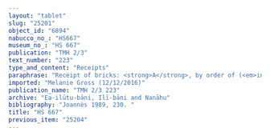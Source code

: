 ```yaml
---
layout: "tablet"
slug: "25201"
object_id: "6894"
nabucco_no_: "HS667"
museum_no_: "HS 667"
publication: "TMH 2/3"
text_number: "223"
type_and_content: "Receipts"
paraphrase: "Receipt of bricks: <strong>A</strong>, by order of (<em>ina na&scaron;parti</em>) <strong>C</strong>, receives 2,210 bricks from <strong>B</strong> in the presence (<em>ina u&scaron;uzzi</em>) of 1 witness and the scribe (not specified).<br /> &nbsp;<br /> <strong>A</strong> = Balāṭu; <strong>B</strong> = Zēr-Bābili; <strong>C</strong> = Ibnāya; Scribe = Arad-Bēl<br /> &nbsp;<br /> &nbsp;"
imported: "Melanie Gross (12/12/2016)"
publication_name: "TMH 2/3 223"
archive: "Ea-ilūtu-bāni, Ilī-bāni and Nanāhu"
bibliography: "Joannès 1989, 230. "
title: "HS 667"
previous_item: "25204"
---
```

